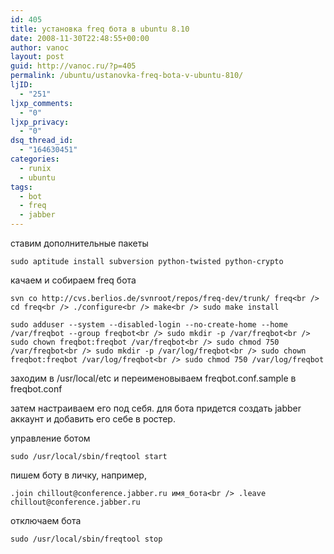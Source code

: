 ```yaml
---
id: 405
title: установка freq бота в ubuntu 8.10
date: 2008-11-30T22:48:55+00:00
author: vanoc
layout: post
guid: http://vanoc.ru/?p=405
permalink: /ubuntu/ustanovka-freq-bota-v-ubuntu-810/
ljID:
  - "251"
ljxp_comments:
  - "0"
ljxp_privacy:
  - "0"
dsq_thread_id:
  - "164630451"
categories:
  - runix
  - ubuntu
tags:
  - bot
  - freq
  - jabber
---
```

ставим дополнительные пакеты
  
`sudo aptitude install subversion python-twisted python-crypto`
  
качаем и собираем freq бота
  
`svn co http://cvs.berlios.de/svnroot/repos/freq-dev/trunk/ freq<br />
cd freq<br />
./configure<br />
make<br />
sudo make install`

`sudo adduser --system --disabled-login --no-create-home --home /var/freqbot --group freqbot<br />
sudo mkdir -p /var/freqbot<br />
sudo chown freqbot:freqbot /var/freqbot<br />
sudo chmod 750 /var/freqbot<br />
sudo mkdir -p /var/log/freqbot<br />
sudo chown freqbot:freqbot /var/log/freqbot<br />
sudo chmod 750 /var/log/freqbot`
  
заходим в /usr/local/etc и переименовываем freqbot.conf.sample в freqbot.conf
  
затем настраиваем его под себя. для бота придется создать jabber аккаунт и добавить его себе в ростер.

управление ботом
  
`sudo /usr/local/sbin/freqtool start`
  
пишем боту в личку, например,
  
`.join chillout@conference.jabber.ru имя_бота<br />
.leave chillout@conference.jabber.ru`
  
отключаем бота
  
`sudo /usr/local/sbin/freqtool stop`